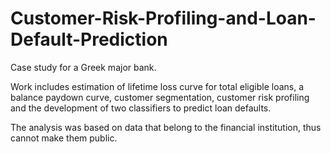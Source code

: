 # Customer-Risk-Profiling-and-Loan-Default-Prediction
Case study for a Greek major bank.

Work includes estimation of lifetime loss curve for total eligible loans, a balance paydown curve, customer segmentation, customer risk profiling 
and the development of two classifiers to predict loan defaults.

The analysis was based on data that belong to the financial institution, thus cannot make them public.
